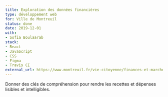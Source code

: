 ```yaml
---
title: Exploration des données financières
type: développement web
for: Ville de Montreuil
status: done
date: 2019-12-01
with:
- Sofia Boulaarab
stack:
- React
- JavaScript
- CSS
- Figma
- Travis CI
external_url: https://www.montreuil.fr/vie-citoyenne/finances-et-marches-publics/explorer-les-comptes-de-la-ville
---
```


Donner des clés de compréhension pour rendre les recettes et
dépenses lisibles et intelligibles.

<!--more-->
